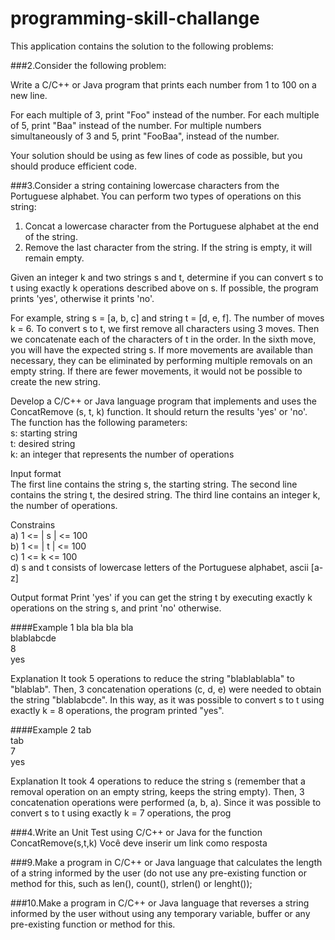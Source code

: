 # programming-skill-challange
This application contains the solution to the following problems:

###2.Consider the following problem:

Write a C/C++ or Java program that prints each number from 1 to 100 on a new line.

For each multiple of 3, print "Foo" instead of the number.
For each multiple of 5, print "Baa" instead of the number.
For multiple numbers simultaneously of 3 and 5, print "FooBaa", instead of the number.

Your solution should be using as few lines of code as possible, but you should produce efficient code.

###3.Consider a string containing lowercase characters from the Portuguese alphabet. You can perform two types of operations on this string:
1. Concat a lowercase character from the Portuguese alphabet at the end of the string.
2. Remove the last character from the string. If the string is empty, it will remain empty.

Given an integer k and two strings s and t, determine if you can convert s to t using exactly k operations described above on s. If possible, the program prints 'yes', otherwise it prints 'no'.

For example, string s = [a, b, c] and string t = [d, e, f]. The number of moves k = 6. To convert s to t, we first remove all characters using 3 moves. Then we concatenate each of the characters of t in the order. In the sixth move, you will have the expected string s. If more movements are available than necessary, they can be eliminated by performing multiple removals on an empty string. If there are fewer movements, it would not be possible to create the new string.

Develop a C/C++ or Java language program that implements and uses the ConcatRemove (s, t, k) function. It should return the results 'yes' or 'no'.
The function has the following parameters:\
s: starting string\
t: desired string\
k: an integer that represents the number of operations

Input format\
The first line contains the string s, the starting string.
The second line contains the string t, the desired string.
The third line contains an integer k, the number of operations.

Constrains\
a) 1 <= | s | <= 100\
b) 1 <= | t | <= 100\
c) 1 <= k <= 100\
d) s and t consists of lowercase letters of the Portuguese alphabet, ascii [a-z]

Output format
Print 'yes' if you can get the string t by executing exactly k operations on the string s, and print 'no' otherwise.

####Example 1
bla bla bla bla\
blablabcde\
8\
yes

Explanation
It took 5 operations to reduce the string "blablablabla" to "blablab". Then, 3 concatenation operations (c, d, e) were needed to obtain the string "blablabcde".
In this way, as it was possible to convert s to t using exactly k = 8 operations, the program printed "yes".

####Example 2
tab\
tab\
7\
yes

Explanation
It took 4 operations to reduce the string s (remember that a removal operation on an empty string, keeps the string empty). Then, 3 concatenation operations were performed (a, b, a). Since it was possible to convert s to t using exactly k = 7 operations, the prog

###4.Write an Unit Test using C/C++ or Java for the function ConcatRemove(s,t,k)
Você deve inserir um link como resposta

###9.Make a program in C/C++ or Java language that calculates the length of a string informed by the user (do not use any pre-existing function or method for this, such as len(), count(), strlen() or lenght());

###10.Make a program in C/C++ or Java language that reverses a string informed by the user without using any temporary variable, buffer or any pre-existing function or method for this.